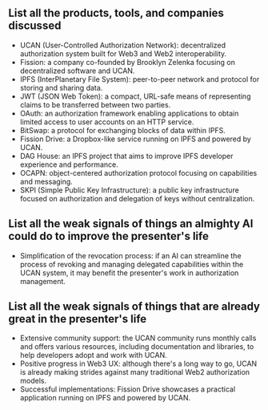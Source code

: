 ## List all the products, tools, and companies discussed

- UCAN (User-Controlled Authorization Network): decentralized authorization system built for Web3 and Web2 interoperability.
- Fission: a company co-founded by Brooklyn Zelenka focusing on decentralized software and UCAN.
- IPFS (InterPlanetary File System): peer-to-peer network and protocol for storing and sharing data.
- JWT (JSON Web Token): a compact, URL-safe means of representing claims to be transferred between two parties.
- OAuth: an authorization framework enabling applications to obtain limited access to user accounts on an HTTP service.
- BitSwap: a protocol for exchanging blocks of data within IPFS.
- Fission Drive: a Dropbox-like service running on IPFS and powered by UCAN.
- DAG House: an IPFS project that aims to improve IPFS developer experience and performance.
- OCAPN: object-centered authorization protocol focusing on capabilities and messaging.
- SKPI (Simple Public Key Infrastructure): a public key infrastructure focused on authorization and delegation of keys without centralization.

## List all the weak signals of things an almighty AI could do to improve the presenter's life

- Simplification of the revocation process: if an AI can streamline the process of revoking and managing delegated capabilities within the UCAN system, it may benefit the presenter's work in authorization management.

## List all the weak signals of things that are already great in the presenter's life

- Extensive community support: the UCAN community runs monthly calls and offers various resources, including documentation and libraries, to help developers adopt and work with UCAN.
- Positive progress in Web3 UX: although there's a long way to go, UCAN is already making strides against many traditional Web2 authorization models.
- Successful implementations: Fission Drive showcases a practical application running on IPFS and powered by UCAN.
